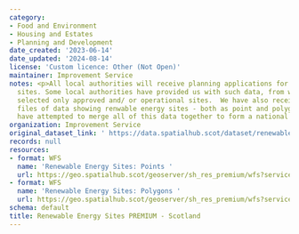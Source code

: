 ```yaml
---
category:
- Food and Environment
- Housing and Estates
- Planning and Development
date_created: '2023-06-14'
date_updated: '2024-08-14'
license: 'Custom licence: Other (Not Open)'
maintainer: Improvement Service
notes: <p>All local authorities will receive planning applications for renewable energy
  sites. Some local authorities have provided us with such data, from which we have
  selected only approved and/ or operational sites.  We have also received separate
  files of data showing renwable energy sites - both as point and polygon, and we
  have attempted to merge all of this data together to form a national dataset.</p>
organization: Improvement Service
original_dataset_link: ' https://data.spatialhub.scot/dataset/renewable_energy_sites_premium-is'
records: null
resources:
- format: WFS
  name: 'Renewable Energy Sites: Points '
  url: https://geo.spatialhub.scot/geoserver/sh_res_premium/wfs?service=wfs&typeName=sh_res_premium:pub_respnt_premium
- format: WFS
  name: 'Renewable Energy Sites: Polygons '
  url: https://geo.spatialhub.scot/geoserver/sh_res_premium/wfs?service=wfs&typeName=sh_res_premium:pub_respol_premium
schema: default
title: Renewable Energy Sites PREMIUM - Scotland
---
```

